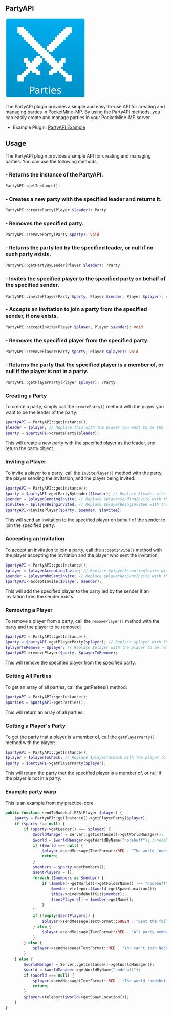 ## PartyAPI 
<img src="https://github.com/Inaay/PartyAPI/blob/main/meta/Logo.png" alt="Logo">

The PartyAPI plugin provides a simple and easy-to-use API for creating and managing parties in PocketMine-MP. By using the PartyAPI methods, you can easily create and manage parties in your PocketMine-MP server.

* Example Plugin: [PartyAPI Example](https://github.com/Inaay/PartyAPI-Example)

## Usage

The PartyAPI plugin provides a simple API for creating and managing parties. You can use the following methods:

### - Returns the instance of the PartyAPI.
```php
PartyAPI::getInstance();
```

### - Creates a new party with the specified leader and returns it.
```php
PartyAPI::createParty(Player $leader): Party
```

### - Removes the specified party.
```php
PartyAPI::removeParty(Party $party): void
```

### - Returns the party led by the specified leader, or null if no such party exists.
```php
PartyAPI::getPartyByLeader(Player $leader): ?Party
```

### - Invites the specified player to the specified party on behalf of the specified sender.
```php
PartyAPI::invitePlayer(Party $party, Player $sender, Player $player): void
```

### - Accepts an invitation to join a party from the specified sender, if one exists.
```php
PartyAPI::acceptInvite(Player $player, Player $sender): void
```

### - Removes the specified player from the specified party.
```php
PartyAPI::removePlayer(Party $party, Player $player): void
```

### - Returns the party that the specified player is a member of, or null if the player is not in a party.

```php
PartyAPI::getPlayerParty(Player $player): ?Party
```

### Creating a Party

To create a party, simply call the ``createParty()`` method with the player you want to be the leader of the party:

```php
$partyAPI = PartyAPI::getInstance();
$leader = $player; // Replace this with the player you want to be the leader of the party
$party = $partyAPI->createParty($leader);
```
This will create a new party with the specified player as the leader, and return the party object.

### Inviting a Player

To invite a player to a party, call the ``invitePlayer()`` method with the party, the player sending the invitation, and the player being invited:

```php
$partyAPI = PartyAPI::getInstance();
$party = $partyAPI->getPartyByLeader($leader); // Replace $leader with the leader of the party
$sender = $playerSendingInvite; // Replace $playerSendingInvite with the player sending the invitation
$invitee = $playerBeingInvited; // Replace $playerBeingInvited with the player being invited
$partyAPI->invitePlayer($party, $sender, $invitee);
```

This will send an invitation to the specified player on behalf of the sender to join the specified party.

### Accepting an Invitation

To accept an invitation to join a party, call the ``acceptInvite()`` method with the player accepting the invitation and the player who sent the invitation:

```php
$partyAPI = PartyAPI::getInstance();
$player = $playerAcceptingInvite; // Replace $playerAcceptingInvite with the player accepting the invitation
$sender = $playerWhoSentInvite; // Replace $playerWhoSentInvite with the player who sent the invitation
$partyAPI->acceptInvite($player, $sender);
```

This will add the specified player to the party led by the sender if an invitation from the sender exists.

### Removing a Player

To remove a player from a party, call the ``removePlayer()`` method with the party and the player to be removed:

```php
$partyAPI = PartyAPI::getInstance();
$party = $partyAPI->getPlayerParty($player); // Replace $player with the player to be removed
$playerToRemove = $player; // Replace $player with the player to be removed
$partyAPI->removePlayer($party, $playerToRemove);
```

This will remove the specified player from the specified party.

### Getting All Parties

To get an array of all parties, call the getParties() method:

```php
$partyAPI = PartyAPI::getInstance();
$parties = $partyAPI->getParties();
```

This will return an array of all parties.

### Getting a Player's Party

To get the party that a player is a member of, call the ``getPlayerParty()`` method with the player:

```php
$partyAPI = PartyAPI::getInstance();
$player = $playerToCheck; // Replace $playerToCheck with the player to check the party membership for
$party = $partyAPI->getPlayerParty($player);
```

This will return the party that the specified player is a member of, or null if the player is not in a party.

### Example party warp

This is an example from my practice-core

```php
public function sendToNodebuffFFA(Player $player) {
    $party = PartyAPI::getInstance()->getPlayerParty($player);
    if ($party !== null) {
        if ($party->getLeader() === $player) {
            $worldManager = Server::getInstance()->getWorldManager();
            $world = $worldManager->getWorldByName("nodebuff"); //nodebuff world example
            if ($world === null) {
                $player->sendMessage(TextFormat::RED . "The world 'nodebuff' does not exist.");
                return;
            }
            $members = $party->getMembers();
            $sentPlayers = [];
            foreach ($members as $member) {
                if ($member->getWorld()->getFolderName() !== "nodebuff") { // nodebuff world example
                    $member->teleport($world->getSpawnLocation());
                    $this->giveNodebuffKit($member);
                    $sentPlayers[] = $member->getName();
                }
            }
            if (!empty($sentPlayers)) {
                $player->sendMessage(TextFormat::GREEN . "Sent the following party members to nodebuff: " . TextFormat::RED . implode(", ", $sentPlayers));
            } else {
                $player->sendMessage(TextFormat::RED . "All party members are already in nodebuff.");
            }
        } else {
            $player->sendMessage(TextFormat::RED . "You can't join Nodebuff while in a party.");
        }
    } else {
        $worldManager = Server::getInstance()->getWorldManager();
        $world = $worldManager->getWorldByName("nodebuff");
        if ($world === null) {
            $player->sendMessage(TextFormat::RED . "The world 'nodebuff' does not exist.");
            return;
        }
        $player->teleport($world->getSpawnLocation());
    }
}
```
